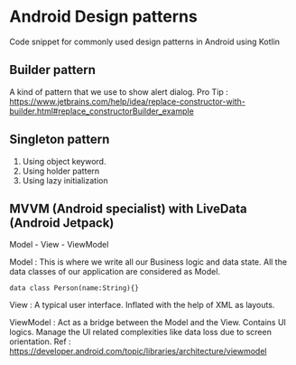 # Android Design patterns
Code snippet for commonly used design patterns in Android using Kotlin

## Builder pattern
A kind of pattern that we use to show alert dialog.
Pro Tip : https://www.jetbrains.com/help/idea/replace-constructor-with-builder.html#replace_constructorBuilder_example

## Singleton pattern

1. Using object keyword.
2. Using holder pattern
3. Using lazy initialization


## MVVM (Android specialist) with LiveData (Android Jetpack)
Model - View - ViewModel

Model : This is where we write all our Business logic and data state. All the data classes of our application are considered as Model.
```
data class Person(name:String){}
```

View : A typical user interface. Inflated with the help of XML as layouts.

ViewModel : Act as a bridge between the Model and the View. Contains UI logics. Manage the UI related complexities like data loss due to screen orientation.
 Ref : https://developer.android.com/topic/libraries/architecture/viewmodel